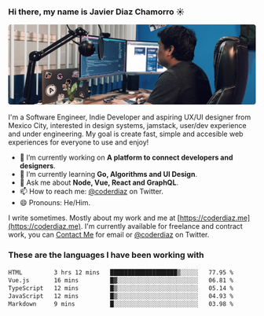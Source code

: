 ### Hi there, my name is Javier Diaz Chamorro ☀️
![My Setup](./cover.png)

I'm a Software Engineer, Indie Developer and aspiring UX/UI designer from Mexico City, interested in design systems, jamstack, user/dev experience and under engineering. My goal is create fast, simple and accesible web experiences for everyone to use and enjoy!

<!--
**coderdiaz/coderdiaz** is a ✨ _special_ ✨ repository because its `README.md` (this file) appears on your GitHub profile.

Here are some ideas to get you started:

- 🔭 I’m currently working on ...
- 🌱 I’m currently learning ...
- 👯 I’m looking to collaborate on ...
- 🤔 I’m looking for help with ...
- 💬 Ask me about ...
- 📫 How to reach me: ...
- 😄 Pronouns: ...
- ⚡ Fun fact: ...
-->

- 🔭  I’m currently working on **A platform to connect developers and designers**.
- 🌱  I’m currently learning **Go, Algorithms and UI Design**.
- 💬  Ask me about **Node, Vue, React and GraphQL**.
- 📫  How to reach me: [@coderdiaz](https://twitter.com/coderdiaz) on Twitter.
- 😄  Pronouns: He/Him.

I write sometimes. Mostly about my work and me at [https://coderdiaz.me](https://coderdiaz.me). I'm currently available for freelance and contract work, you can [Contact Me](mailto:hey@coderdiaz.me) for email or [@coderdiaz](https://twitter.com/coderdiaz) on Twitter.

### These are the languages I have been working with
<!--START_SECTION:waka-->
```text
HTML         3 hrs 12 mins   ███████████████████▒░░░░░   77.95 % 
Vue.js       16 mins         █▓░░░░░░░░░░░░░░░░░░░░░░░   06.81 % 
TypeScript   12 mins         █▒░░░░░░░░░░░░░░░░░░░░░░░   05.14 % 
JavaScript   12 mins         █▒░░░░░░░░░░░░░░░░░░░░░░░   04.93 % 
Markdown     9 mins          █░░░░░░░░░░░░░░░░░░░░░░░░   03.98 % 
```
<!--END_SECTION:waka-->
